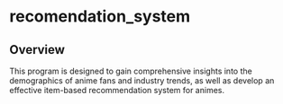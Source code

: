 # recomendation_system

## Overview
This program is designed to gain comprehensive insights into the demographics of anime fans and industry trends, as well as develop an effective item-based recommendation system for animes.
